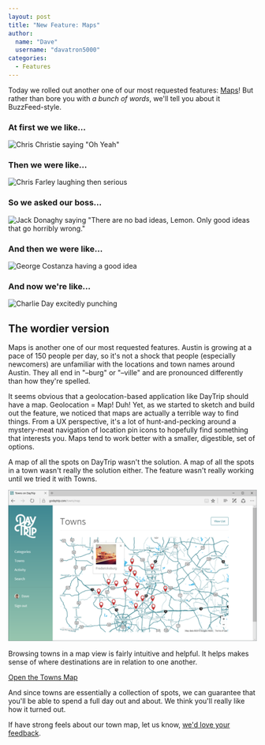 ```yaml
---
layout: post
title: "New Feature: Maps"
author:
  name: "Dave"
  username: "davatron5000"
categories:
  - Features
---
```

Today we rolled out another one of our most requested features: [Maps](https://godaytrip.com/towns/map)! But rather than bore you with _a bunch of words_, we'll tell you about it BuzzFeed-style.

### At first we we like...

![Chris Christie saying "Oh Yeah"](https://media.giphy.com/media/YKcx8ZaH5hZ2E/giphy.gif)

### Then we were like...
![Chris Farley laughing then serious ](https://media.giphy.com/media/QZ5CgjoP0VrtS/giphy.gif)

### So we asked our boss...
![Jack Donaghy saying "There are no bad ideas, Lemon. Only good ideas that go horribly wrong."](https://media.giphy.com/media/jBvPmuBuzmjzW/giphy.gif)

### And then we were like...
![George Costanza having a good idea](https://media.giphy.com/media/gUlm9edDooQFy/giphy.gif)

### And now we're like...
![Charlie Day excitedly punching](https://media.giphy.com/media/8w7efnu1zAaoo/giphy.gif)

## The wordier version

Maps is another one of our most requested features. Austin is growing at a pace of 150 people per day, so it's not a shock that people (especially newcomers) are unfamiliar with the locations and town names around Austin. They all end in "&ndash;burg" or "&ndash;ville" and are pronounced differently than how they're spelled.

It seems obvious that a geolocation-based application like DayTrip should have a map. Geolocation = Map! Duh! Yet, as we started to sketch and build out the feature, we noticed that maps are actually a terrible way to find things. From a UX perspective, it's a lot of hunt-and-pecking around a mystery-meat navigation of location pin icons to hopefully find something that interests you. Maps tend to work better with a smaller, digestible, set of options.

A map of all the spots on DayTrip wasn't the solution. A map of all the spots in a town wasn't really the solution either. The feature wasn't really working until we tried it with Towns.

[![Screenshot of our Towns Map View](/assets/img/maps.png)](https://godaytrip.com/towns/map)

Browsing towns in a map view is fairly intuitive and helpful. It helps makes sense of where destinations are in relation to one another.

[Open the Towns Map](https://godaytrip.com/towns/map)

And since towns are essentially a collection of spots, we can guarantee that you'll be able to spend a full day out and about. We think you'll really like how it turned out.

If have strong feels about our town map, let us know, [we'd love your feedback](https://docs.google.com/forms/d/1FG6_gaNWk_OLEnSMwQ76oXnDM4bpMlhF-pu0aA-s_zw/viewform?c=0&w=1).
